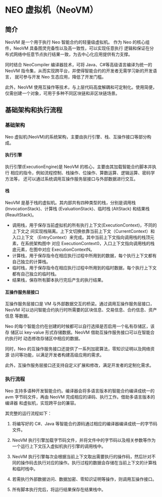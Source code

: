 # NEO 虚拟机（NeoVM）

## 简介 

NeoVM 是一个用于执行 Neo 智能合约的轻量级虚拟机。 作为 Neo 的核心组件，NeoVM 具备图灵完备性以及高一致性，可以实现任意执行 逻辑和保证在分布式网络中任意节点执行结果一致，为去中心化应用提供有力支撑。 

同时结合 NeoCompiler 编译器技术，可将 Java、C#等高级语言编译为统一的 NeoVM 指令集，从而实现跨平台，并使得智能合约的开发者无需学习新的开发语言， 就可参与开发 Neo 生态应用，降低了开发门槛。 

此外，NeoVM 使用互操作等技术，与上层代码高度解耦和可定制化。使用简便， 仅需创建一个对象，可用于多种不同区块链和非区块链场景。 

## 基础架构和执行流程 

### 基础架构 

Neo 虚拟机(NeoVM)的系统架构，主要由执行引擎、栈、互操作接口等部分构成。

 

#### 执行引擎

执行引擎(ExecutionEngine)是 NeoVM 的核心，主要由其加载智能合约脚本并执行 相应的指令，例如流程控制、栈操作、位操作、算数运算、逻辑运算、密码学方法等， 还可以通过系统调用互操作服务层接口与外部数据进行交互。 

#### 栈 

NeoVM 是基于栈的虚拟机。其内部共有四种类型的栈，分别是调用栈 (InvocationStack)、计算栈 (EvaluationStack)、临时栈 (AltStack) 和结果栈 (ReaultStack)。 

- 调用栈，用于保存当前虚拟机的所有执行上下文(ExecutionContext)，不同的上下文之 间实现栈隔离。上下文切换依靠当前上下文（CurrentContext）和入口上下文 （EntryContext）来完成。其中当前上下文指向调用栈的栈顶元素，在系统架构图中 对应 ExecutionContext0，入口上下文指向调用栈的栈底元素，在图中对应 ExecutionContextN。 
- 计算栈，用于保存指令在相应执行过程中所用到的数据，每个执行上下文都有自己独立的计算栈。 
- 临时栈，用于保存指令在相应执行过程中所用到的临时数据，每个执行上下文都有自己独立的临时栈。 
- 结果栈，保存所有脚本执行完后产生的执行结果。 

#### 互操作服务层接口 

互操作服务层接口是 VM 与外部数据交互的桥梁。通过调用互操作服务层接口， NeoVM 可以访问智能合约执行时所需要的区块信息、交易信息、合约信息、资产信息 等数据。 

Neo 的每个智能合约在创建的时候都可以自行选择是否启用一个私有存储区，该存 储区以 key-value 形式存储数据。NeoVM 借助互操作服务接口可以在智能合约执行时 动态修改存储区中相应的数据。 

同时，Neo 的互操作服务接口还提供了一系列加密算法，零知识证明以及网络资源 访问等功能，以满足开发者构建高级应用的需求。 

此外，互操作服务层接口还支持自定义扩展和修改，满足开发者的定制化需求。  

### 执行流程 

Neo 支持多语种开发智能合约。编译器会将多语言版本的智能合约编译成统一的 avm 字节码文件，再由 NeoVM 完成相应的译码、执行工作。借助多语言版本的编译器 和虚拟机，实现跨平台的兼容。 

其完整的运行流程如下： 

1. 将编写好的 C#、Java 等智能合约源码通过相应的编译器编译成统一的字节码文件。

2. NeoVM 执行引擎加载字节码文件，并将文件中的字节码以及相关参数等作为一个运行上下文压入虚拟机执行引擎的调用栈中。 
3. NeoVM 执行引擎每次会根据当前上下文取出需要执行的操作码，然后针对不同的操作码去执行对应的操作。执行过程的数据会存储在当前上下文的计算栈和临时栈中。

4. 若需执行外部数据访问、数据加密、零知识证明等操作，则调用互操作接口。 
5. 所有脚本执行完后，将运行结果保存在结果栈中。 